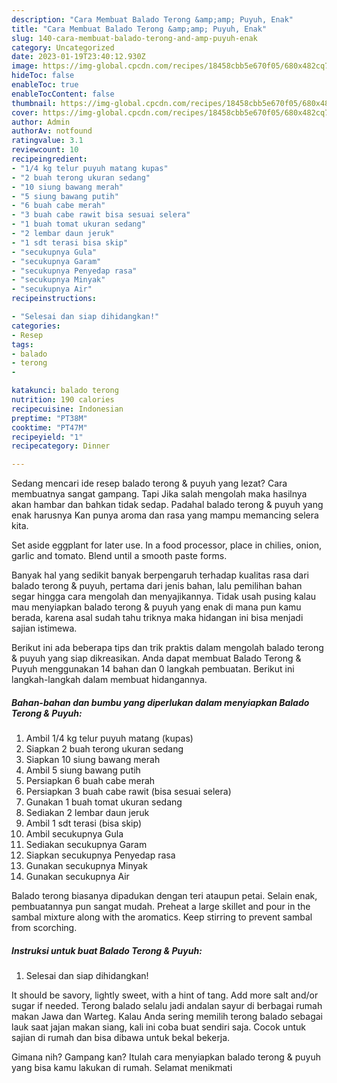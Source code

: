 ```yaml
---
description: "Cara Membuat Balado Terong &amp;amp; Puyuh, Enak"
title: "Cara Membuat Balado Terong &amp;amp; Puyuh, Enak"
slug: 140-cara-membuat-balado-terong-and-amp-puyuh-enak
category: Uncategorized
date: 2023-01-19T23:40:12.930Z
image: https://img-global.cpcdn.com/recipes/18458cbb5e670f05/680x482cq70/balado-terong-puyuh-foto-resep-utama.jpg
hideToc: false
enableToc: true
enableTocContent: false
thumbnail: https://img-global.cpcdn.com/recipes/18458cbb5e670f05/680x482cq70/balado-terong-puyuh-foto-resep-utama.jpg
cover: https://img-global.cpcdn.com/recipes/18458cbb5e670f05/680x482cq70/balado-terong-puyuh-foto-resep-utama.jpg
author: Admin
authorAv: notfound
ratingvalue: 3.1
reviewcount: 10
recipeingredient:
- "1/4 kg telur puyuh matang kupas"
- "2 buah terong ukuran sedang"
- "10 siung bawang merah"
- "5 siung bawang putih"
- "6 buah cabe merah"
- "3 buah cabe rawit bisa sesuai selera"
- "1 buah tomat ukuran sedang"
- "2 lembar daun jeruk"
- "1 sdt terasi bisa skip"
- "secukupnya Gula"
- "secukupnya Garam"
- "secukupnya Penyedap rasa"
- "secukupnya Minyak"
- "secukupnya Air"
recipeinstructions:

- "Selesai dan siap dihidangkan!"
categories:
- Resep
tags:
- balado
- terong
- 

katakunci: balado terong  
nutrition: 190 calories
recipecuisine: Indonesian
preptime: "PT38M"
cooktime: "PT47M"
recipeyield: "1"
recipecategory: Dinner

---
```



Sedang mencari ide resep balado terong &amp; puyuh yang lezat? Cara membuatnya sangat gampang. Tapi Jika salah mengolah maka hasilnya akan hambar dan bahkan tidak sedap. Padahal balado terong &amp; puyuh yang enak harusnya Kan punya aroma dan rasa yang mampu memancing selera kita.


Set aside eggplant for later use. In a food processor, place in chilies, onion, garlic and tomato. Blend until a smooth paste forms.

Banyak hal yang sedikit banyak berpengaruh terhadap kualitas rasa dari balado terong &amp; puyuh, pertama dari jenis bahan, lalu pemilihan bahan segar hingga cara mengolah dan menyajikannya. Tidak usah pusing kalau mau menyiapkan balado terong &amp; puyuh yang enak di mana pun kamu berada, karena asal sudah tahu triknya maka hidangan ini bisa menjadi sajian istimewa.


Berikut ini ada beberapa tips dan trik praktis dalam mengolah balado terong &amp; puyuh yang siap dikreasikan. Anda dapat membuat Balado Terong &amp; Puyuh menggunakan 14 bahan dan 0 langkah pembuatan. Berikut ini langkah-langkah dalam membuat hidangannya.

<!--inarticleads1-->

##### Bahan-bahan dan bumbu yang diperlukan dalam menyiapkan Balado Terong &amp; Puyuh:

1. Ambil 1/4 kg telur puyuh matang (kupas)
1. Siapkan 2 buah terong ukuran sedang
1. Siapkan 10 siung bawang merah
1. Ambil 5 siung bawang putih
1. Persiapkan 6 buah cabe merah
1. Persiapkan 3 buah cabe rawit (bisa sesuai selera)
1. Gunakan 1 buah tomat ukuran sedang
1. Sediakan 2 lembar daun jeruk
1. Ambil 1 sdt terasi (bisa skip)
1. Ambil secukupnya Gula
1. Sediakan secukupnya Garam
1. Siapkan secukupnya Penyedap rasa
1. Gunakan secukupnya Minyak
1. Gunakan secukupnya Air


Balado terong biasanya dipadukan dengan teri ataupun petai. Selain enak, pembuatannya pun sangat mudah. Preheat a large skillet and pour in the sambal mixture along with the aromatics. Keep stirring to prevent sambal from scorching. 

<!--inarticleads2-->

##### Instruksi untuk buat Balado Terong &amp; Puyuh:


1. Selesai dan siap dihidangkan!

It should be savory, lightly sweet, with a hint of tang. Add more salt and/or sugar if needed. Terong balado selalu jadi andalan sayur di berbagai rumah makan Jawa dan Warteg. Kalau Anda sering memilih terong balado sebagai lauk saat jajan makan siang, kali ini coba buat sendiri saja. Cocok untuk sajian di rumah dan bisa dibawa untuk bekal bekerja. 

Gimana nih? Gampang kan? Itulah cara menyiapkan balado terong &amp; puyuh yang bisa kamu lakukan di rumah. Selamat menikmati
